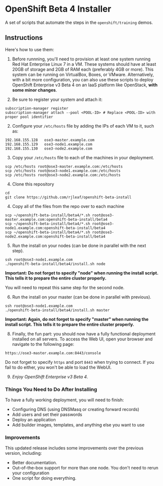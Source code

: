 # OpenShift Beta 4 Installer
A set of scripts that automate the steps in the ````openshift/training```` demos.

## Instructions
Here's how to use them:

1.  Before runnning, you'll need to provision at least one system running Red Hat Enterprise Linux 7 in a VM. These systems should have at least 20GB of storage and 2GB of RAM each (preferably 4GB or more). This system can be running on VirtualBox, Boxes, or VMware. Alternatively, with a bit more configuration, you can also use these scripts to deploy OpenShift Enterprise v3 Beta 4 on an IaaS platform like OpenStack, **with some minor changes**.

1. Be sure to register your system and attach it:
  ````
  subscription-manager register
  subscription-manager attach --pool <POOL-ID> # Replace <POOL-ID> with proper pool identifier
  ````

2. Configure your ``/etc/hosts`` file by adding the IPs of each VM to it, such as:

  ````
  192.168.155.128   ose3-master.example.com
  192.168.155.129   ose3-node1.example.com
  192.168.155.130   ose3-node2.example.com
  ````

3. Copy your ``/etc/hosts`` file to each of the machines in your deployment.
  ````
  scp /etc/hosts root@ose3-master.example.com:/etc/hosts
  scp /etc/hosts root@ose3-node1.example.com:/etc/hosts
  scp /etc/hosts root@ose3-node2.example.com:/etc/hosts
  ````

4. Clone this repository
  ````
  cd
  git clone https://github.com/rjleaf/openshift-beta-install
  ````

4. Copy all of the files from the repo over to each machine
  ````
  scp ~/openshift-beta-install/beta4/*.sh root@ose3-master.example.com:openshift-beta-install/beta4
  scp ~/openshift-beta-install/beta4/*.sh root@ose3-node1.example.com:openshift-beta-install/beta4
  scp ~/openshift-beta-install/beta4/*.sh root@ose3-node2.example.com:openshift-beta-install/beta4
  ````

5. Run the install on your nodes (can be done in parallel with the next step).
  ````
  ssh root@ose3-node1.example.com
  ./openshift-beta-install/beta4/install.sh node
  ````
  **Important: Do not forget to specify "node" when running the install script. This tells it to prepare the entire cluster properly.**

  You will need to repeat this same step for the second node.

6. Run the install on your master (can be done in parallel with previous).
  ````
  ssh root@ose3-node1.example.com
  ./openshift-beta-install/beta4/install.sh master
  ````
  **Important: Again, do not forget to specify "master" when running the install script. This tells it to prepare the entire cluster properly.**

8. Finally, the fun part: you should now have a fully functional deployment installed on all servers. To access the Web UI, open your browser and navigate to the following page:

  ````
  https://ose3-master.example.com:8443/console
  ````
  Do not forget to specify ``https`` and port ``8443`` when trying to connect. If you fail to do either, you won't be able to load the WebUI.

9. *Enjoy OpenShift Enterprise v3 Beta 4*.

### Things You Need to Do After Installing

To have a fully working deployment, you will need to finish:
  - Configuring DNS (using DNSMasq or creating forward records)
  - Add users and set their passwords
  - Deploy an application
  - Add builder images, templates, and anything else you want to use

### Improvements

This updated release includes some improvements over the previous version, including:
  - Better documentation.
  - Out-of-the-box support for more than one node. You don't need to rerun your configuration
  - One script for doing everything.
